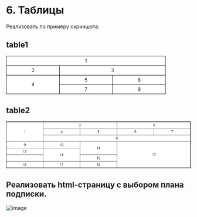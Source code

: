 # 6. Таблицы

Реализовать по примеру скриншота:

## table1
<img src="table1.gif" title="HTML" alt="table1">

## table2
<img src="table2.gif" title="HTML" alt="table2">

## Реализовать html-страницу с выбором плана подписки.
![image](https://user-images.githubusercontent.com/65856963/231739199-03852cba-4b21-4bcf-a973-dc33d6874f74.png)

